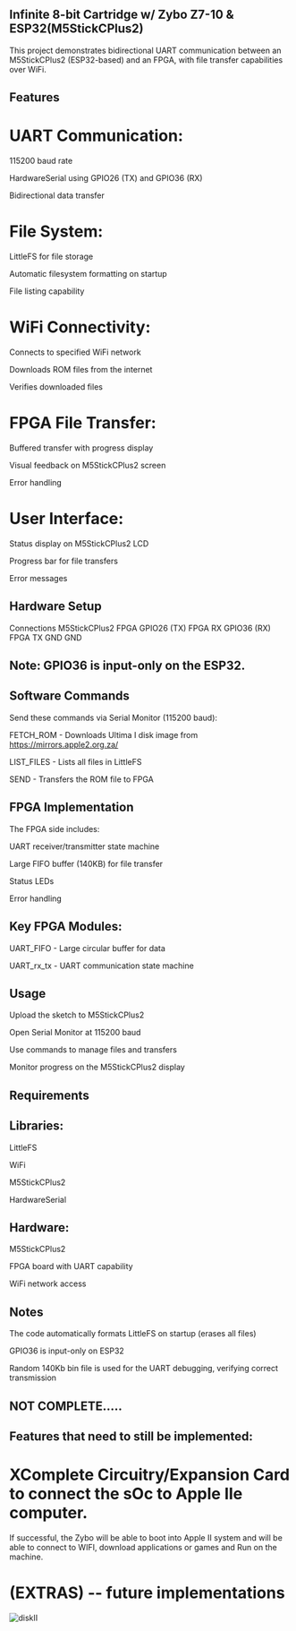 ## Infinite 8-bit Cartridge w/ Zybo Z7-10 & ESP32(M5StickCPlus2)
This project demonstrates bidirectional UART communication between an M5StickCPlus2 (ESP32-based) and an FPGA, with file transfer capabilities over WiFi.

## Features
# UART Communication:

115200 baud rate

HardwareSerial using GPIO26 (TX) and GPIO36 (RX)

Bidirectional data transfer

# File System:

LittleFS for file storage

Automatic filesystem formatting on startup

File listing capability

# WiFi Connectivity:

Connects to specified WiFi network

Downloads ROM files from the internet

Verifies downloaded files

# FPGA File Transfer:

Buffered transfer with progress display

Visual feedback on M5StickCPlus2 screen

Error handling

# User Interface:

Status display on M5StickCPlus2 LCD

Progress bar for file transfers

Error messages

## Hardware Setup
Connections
M5StickCPlus2	FPGA
GPIO26 (TX)	FPGA RX
GPIO36 (RX)	FPGA TX
GND	GND
## Note: GPIO36 is input-only on the ESP32.

## Software Commands
Send these commands via Serial Monitor (115200 baud):

FETCH_ROM - Downloads Ultima I disk image from https://mirrors.apple2.org.za/

LIST_FILES - Lists all files in LittleFS

SEND - Transfers the ROM file to FPGA

## FPGA Implementation
The FPGA side includes:

UART receiver/transmitter state machine

Large FIFO buffer (140KB) for file transfer

Status LEDs

Error handling

## Key FPGA Modules:
UART_FIFO - Large circular buffer for data

UART_rx_tx - UART communication state machine

## Usage
Upload the sketch to M5StickCPlus2

Open Serial Monitor at 115200 baud

Use commands to manage files and transfers

Monitor progress on the M5StickCPlus2 display

## Requirements
## Libraries:
LittleFS

WiFi

M5StickCPlus2

HardwareSerial

## Hardware:
M5StickCPlus2

FPGA board with UART capability

WiFi network access

## Notes
The code automatically formats LittleFS on startup (erases all files)

GPIO36 is input-only on ESP32

Random 140Kb bin file is used for the UART debugging, verifying correct transmission

## NOT COMPLETE.....
## Features that need to still be implemented:
# XComplete Circuitry/Expansion Card to connect the sOc to Apple IIe computer.

If successful, the Zybo will be able to boot into Apple II system and will be able to connect to WIFI, download
applications or games and Run on the machine.

# (EXTRAS) -- future implementations
![diskII](https://github.com/user-attachments/assets/2875e23a-02c8-4725-acca-6017adbd3fde)

